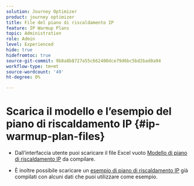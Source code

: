 ```yaml
---
solution: Journey Optimizer
product: journey optimizer
title: File del piano di riscaldamento IP
feature: IP Warmup Plans
topic: Administration
role: Admin
level: Experienced
hide: true
hidefromtoc: true
source-git-commit: 9b8a8b8727a55c662400dce79d6bc5bd2bad0a94
workflow-type: tm+mt
source-wordcount: '49'
ht-degree: 0%

---
```


# Scarica il modello e l’esempio del piano di riscaldamento IP {#ip-warmup-plan-files}

<!--
DO NOT MAKE PUBLIC AND DO NOT DELETE
This page is not supposed to be publicly accessible. Its only purpose is to make the referenced IP warmup plan files (template and sample) available from the UI. They should be downloaded from the UI by AJO customers but not from public documentation pages.
-->

* Dall’interfaccia utente puoi scaricare il file Excel vuoto [Modello di piano di riscaldamento IP](assets/IPWarmupPlan-Template.xlsx) da compilare.

* È inoltre possibile scaricare un [esempio di piano di riscaldamento IP](assets/IPWarmupPlan-Sample.xlsx) già compilati con alcuni dati che puoi utilizzare come esempio.

